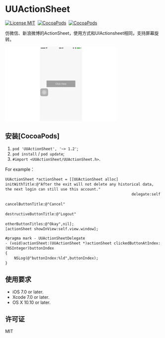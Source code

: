 # UUActionSheet

[![License MIT](https://img.shields.io/badge/license-MIT-green.svg?style=flat)](https://raw.githubusercontent.com/dexianyinjiu/UUActionSheet/master/LICENSE)&nbsp;
[![CocoaPods](http://img.shields.io/cocoapods/v/UUActionSheet.svg?style=flat)](https://cocoapods.org/pods/UUActionSheet)&nbsp;
[![CocoaPods](http://img.shields.io/cocoapods/p/UUActionSheet.svg?style=flat)](https://cocoapods.org/pods/UUActionSheet)&nbsp;

仿微信、新浪微博的ActionSheet，使用方式和UIActionsheet相同，支持屏幕旋转。

![UUActionSheet](UUActionSheet.gif)

## 安装[CocoaPods]

1. `pod 'UUActionSheet', '~> 1.2'`;
2. `pod install` / `pod update`;
3. `#import <UUActionSheet/UUActionSheet.h>`.

For example：

```objc
UUActionSheet *actionSheet = [[UUActionSheet alloc] initWithTitle:@"After the exit will not delete any historical data, the next login can still use this account."
                                                         delegate:self
                                                cancelButtonTitle:@"Cancel"
                                           destructiveButtonTitle:@"Logout"
                                                otherButtonTitles:@"Okay",nil];
[actionSheet showInView:self.view.window];
```

```objc
#pragma mark - UUActionSheetDelegate
- (void)actionSheet:(UUActionSheet *)actionSheet clickedButtonAtIndex:(NSInteger)buttonIndex
{
    NSLog(@"buttonIndex:%ld",buttonIndex);
}
```

## 使用要求

* iOS 7.0 or later.
* Xcode 7.0 or later.
* OS X 10.10 or later.

## 许可证

MIT

